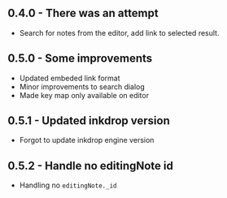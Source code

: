 ## 0.4.0 - There was an attempt
* Search for notes from the editor, add link to selected result.

## 0.5.0 - Some improvements
* Updated embeded link format
* Minor improvements to search dialog
* Made key map only available on editor

## 0.5.1 - Updated inkdrop version
* Forgot to update inkdrop engine version

## 0.5.2 - Handle no editingNote id
* Handling no `editingNote._id`